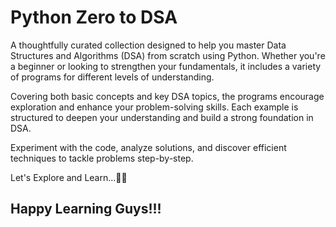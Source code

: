 # Python Zero to DSA

A thoughtfully curated collection designed to help you master Data Structures and Algorithms (DSA) from scratch using Python. Whether you're a beginner or looking to strengthen your fundamentals, it includes a variety of programs for different levels of understanding.

Covering both basic concepts and key DSA topics, the programs encourage exploration and enhance your problem-solving skills. Each example is structured to deepen your understanding and build a strong foundation in DSA.

Experiment with the code, analyze solutions, and discover efficient techniques to tackle problems step-by-step.

Let's Explore and Learn...✌🏻


## Happy Learning Guys!!! 
